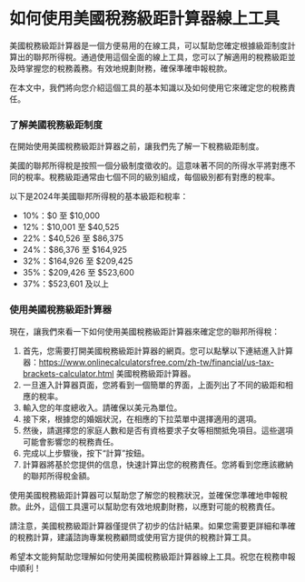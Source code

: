 如何使用美國稅務級距計算器線上工具
=================

美國稅務級距計算器是一個方便易用的在線工具，可以幫助您確定根據級距制度計算出的聯邦所得稅。通過使用這個全面的線上工具，您可以了解適用的稅務級距並及時掌握您的稅務義務。有效地規劃財務，確保準確申報稅款。

在本文中，我們將向您介紹這個工具的基本知識以及如何使用它來確定您的稅務責任。

### 了解美國稅務級距制度

在開始使用美國稅務級距計算器之前，讓我們先了解一下稅務級距制度。

美國的聯邦所得稅是按照一個分級制度徵收的。這意味著不同的所得水平將對應不同的稅率。稅務級距通常由七個不同的級別組成，每個級別都有對應的稅率。

以下是2024年美國聯邦所得稅的基本級距和稅率：

- 10%：$0 至 $10,000
- 12%：$10,001 至 $40,525
- 22%：$40,526 至 $86,375
- 24%：$86,376 至 $164,925
- 32%：$164,926 至 $209,425
- 35%：$209,426 至 $523,600
- 37%：$523,601 及以上

### 使用美國稅務級距計算器

現在，讓我們來看一下如何使用美國稅務級距計算器來確定您的聯邦所得稅：

1. 首先，您需要打開美國稅務級距計算器的網頁。您可以點擊以下連結進入計算器：https://www.onlinecalculatorsfree.com/zh-tw/financial/us-tax-brackets-calculator.html 美國稅務級距計算器。
2. 一旦進入計算器頁面，您將看到一個簡單的界面，上面列出了不同的級距和相應的稅率。
3. 輸入您的年度總收入。請確保以美元為單位。
4. 接下來，根據您的婚姻狀況，在相應的下拉菜單中選擇適用的選項。
5. 然後，請選擇您的家庭人數和是否有資格要求子女等相關抵免項目。這些選項可能會影響您的稅務責任。
6. 完成以上步驟後，按下“計算”按鈕。
7. 計算器將基於您提供的信息，快速計算出您的稅務責任。您將看到您應該繳納的聯邦所得稅金額。

使用美國稅務級距計算器可以幫助您了解您的稅務狀況，並確保您準確地申報稅款。此外，這個工具還可以幫助您有效地規劃財務，以應對可能的稅務責任。

請注意，美國稅務級距計算器僅提供了初步的估計結果。如果您需要更詳細和準確的稅務計算，建議諮詢專業稅務顧問或使用官方提供的稅務計算工具。

希望本文能夠幫助您理解如何使用美國稅務級距計算器線上工具。祝您在稅務申報中順利！